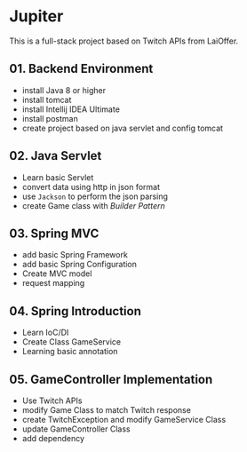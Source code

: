 # Jupiter

This is a full-stack project based on Twitch APIs from LaiOffer.

## 01. Backend Environment
- install Java 8 or higher
- install tomcat
- install Intellij IDEA Ultimate
- install postman
- create project based on java servlet and config tomcat

## 02. Java Servlet
- Learn basic Servlet
- convert data using http in json format
- use `Jackson` to perform the json parsing
- create Game class with _Builder Pattern_

## 03. Spring MVC
- add basic Spring Framework
- add basic Spring Configuration
- Create MVC model
- request mapping

## 04. Spring Introduction
- Learn IoC/DI
- Create Class GameService
- Learning basic annotation

## 05. GameController Implementation
- Use Twitch APIs
- modify Game Class to match Twitch response
- create TwitchException and modify GameService Class 
- update GameController Class
- add dependency